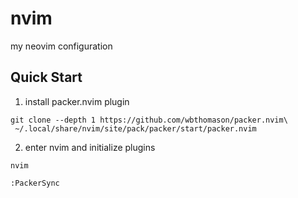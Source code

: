 # nvim
my neovim configuration

## Quick Start

1. install packer.nvim plugin

```
git clone --depth 1 https://github.com/wbthomason/packer.nvim\
 ~/.local/share/nvim/site/pack/packer/start/packer.nvim
```

2. enter nvim and initialize plugins

```
nvim
```

```
:PackerSync
```
